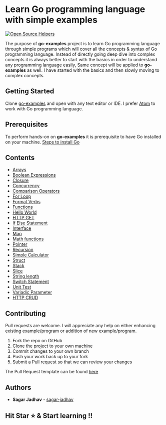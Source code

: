 # Learn Go programming language with simple examples

[![Open Source Helpers](https://www.codetriage.com/sagar-jadhav/go-examples/badges/users.svg)](https://www.codetriage.com/sagar-jadhav/go-examples)

The purpose of **go-examples** project is to learn Go programming language through simple programs which will cover all the concepts & syntax of Go programming language. Instead of directly going deep dive into complex concepts it is always better to start with the basics in order to understand any programming language easily, Same concept will be applied to **go-examples** as well. I have started with the basics and then slowly moving to complex concepts.

## Getting Started
Clone [go-examples](https://github.com/sagar-jadhav/go-examples.git) and open with any text editor or IDE. I prefer [Atom](https://atom.io/) to work with Go programming language.

## Prerequisites

To perform hands-on on **go-examples** it is prerequisite to have Go installed on your machine.
[Steps to install Go](https://golang.org/doc/install?download)

## Contents

* [Arrays](./arrays.html)
* [Boolean Expressions](./boolean-expressions.html)
* [Closure](./closure.html)
* [Concurrency](https://github.com/sagar-jadhav/go-examples/blob/master/src/concurrency.go)
* [Comparison Operators](./comparison-operators.html)
* [For Loop](./for-loop.html)
* [Format Verbs](./format-verbs.html)
* [Functions](https://github.com/sagar-jadhav/go-examples/blob/master/src/function.md)
* [Hello World](./hello-world.html)
* [HTTP GET](./http_get.html)
* [If Else Statement](./if-elseif-else.html)
* [Interface](./interfaces.html)
* [Map](./map.html)
* [Math functions](https://github.com/sagar-jadhav/go-examples/tree/master/src/test/power.go)
* [Pointer](./pointer.html)
* [Recursion](./recursion.html)
* [Simple Calculator](./simple-calculator.html)
* [Struct](./struct.html)
* [Stack](./stack.html)
* [Slice](./slice.html)
* [String length](./string-length.html)
* [Switch Statement](./switch.html)
* [Unit Test](https://github.com/sagar-jadhav/go-examples/tree/master/src/test/unit-test.md)
* [Variadic Parameter](./variadic.html)
* [HTTP CRUD](./http_srv.html)

## Contributing

Pull requests are welcome. I will appreciate any help on either enhancing existing example/program or addition of new example/program.

1. Fork the repo on GitHub
2. Clone the project to your own machine
3. Commit changes to your own branch
4. Push your work back up to your fork
5. Submit a Pull request so that we can review your changes

The Pull Request template can be found [here](pull_request_template.md)

## Authors

* **Sagar Jadhav** - [sagar-jadhav](https://github.com/sagar-jadhav)

## Hit Star ⭐️ & Start learning !!
